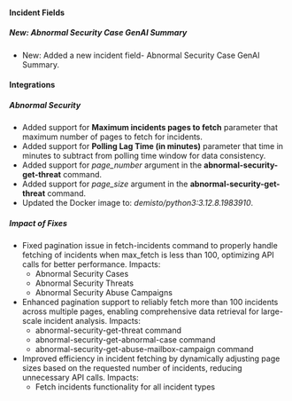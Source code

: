 
#### Incident Fields

##### New: Abnormal Security Case GenAI Summary

- New: Added a new incident field- Abnormal Security Case GenAI Summary.


#### Integrations

##### Abnormal Security

- Added support for **Maximum incidents pages to fetch** parameter that maximum number of pages to fetch for incidents.
- Added support for **Polling Lag Time (in minutes)** parameter that time in minutes to subtract from polling time window for data consistency.
- Added support for *page_number* argument in the **abnormal-security-get-threat** command.
- Added support for *page_size* argument in the **abnormal-security-get-threat** command.
- Updated the Docker image to: *demisto/python3:3.12.8.1983910*.


##### Impact of Fixes

- Fixed pagination issue in fetch-incidents command to properly handle fetching of incidents when max_fetch is less than 100, optimizing API calls for better performance. Impacts:
  - Abnormal Security Cases
  - Abnormal Security Threats 
  - Abnormal Security Abuse Campaigns
- Enhanced pagination support to reliably fetch more than 100 incidents across multiple pages, enabling comprehensive data retrieval for large-scale incident analysis. Impacts:
  - abnormal-security-get-threat command
  - abnormal-security-get-abnormal-case command
  - abnormal-security-get-abuse-mailbox-campaign command
- Improved efficiency in incident fetching by dynamically adjusting page sizes based on the requested number of incidents, reducing unnecessary API calls. Impacts:
  - Fetch incidents functionality for all incident types